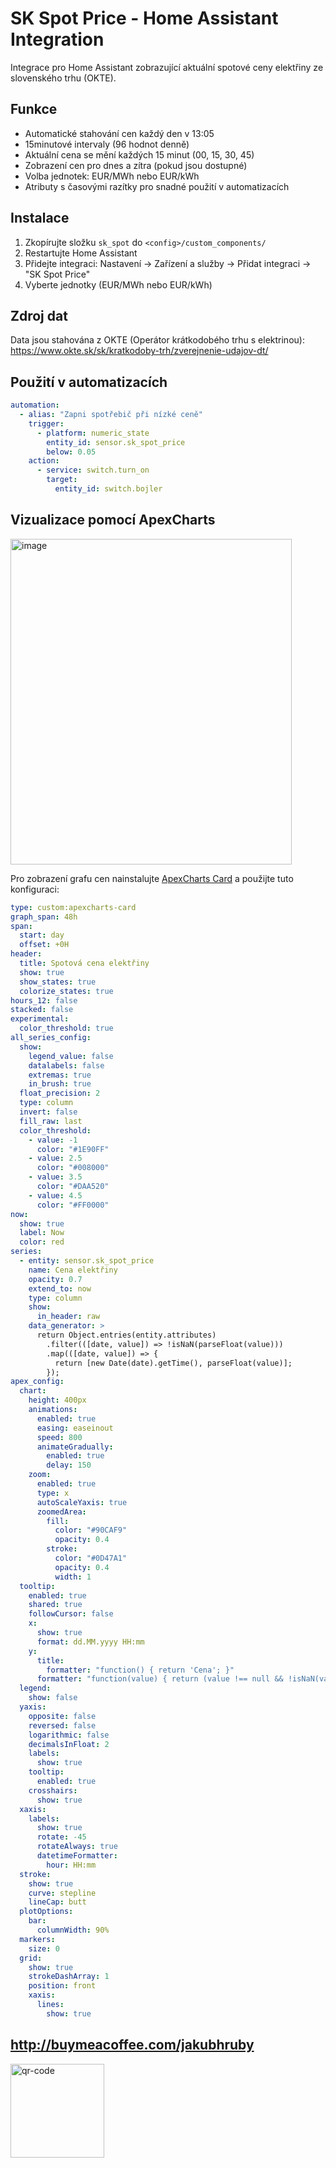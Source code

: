 # SK Spot Price - Home Assistant Integration

Integrace pro Home Assistant zobrazující aktuální spotové ceny elektřiny ze slovenského trhu (OKTE).

## Funkce

- Automatické stahování cen každý den v 13:05
- 15minutové intervaly (96 hodnot denně)
- Aktuální cena se mění každých 15 minut (00, 15, 30, 45)
- Zobrazení cen pro dnes a zítra (pokud jsou dostupné)
- Volba jednotek: EUR/MWh nebo EUR/kWh
- Atributy s časovými razítky pro snadné použití v automatizacích

## Instalace

1. Zkopírujte složku `sk_spot` do `<config>/custom_components/`
2. Restartujte Home Assistant
3. Přidejte integraci: Nastavení → Zařízení a služby → Přidat integraci → "SK Spot Price"
4. Vyberte jednotky (EUR/MWh nebo EUR/kWh)

## Zdroj dat

Data jsou stahována z OKTE (Operátor krátkodobého trhu s elektrinou):
https://www.okte.sk/sk/kratkodoby-trh/zverejnenie-udajov-dt/

## Použití v automatizacích
```yaml
automation:
  - alias: "Zapni spotřebič při nízké ceně"
    trigger:
      - platform: numeric_state
        entity_id: sensor.sk_spot_price
        below: 0.05
    action:
      - service: switch.turn_on
        target:
          entity_id: switch.bojler
```

## Vizualizace pomocí ApexCharts

<img width="450" height="521" alt="image" src="https://github.com/user-attachments/assets/70a4dded-b13c-48e8-9c39-dab0e856d860" />


Pro zobrazení grafu cen nainstalujte [ApexCharts Card](https://github.com/RomRider/apexcharts-card) a použijte tuto konfiguraci:
```yaml
type: custom:apexcharts-card
graph_span: 48h
span:
  start: day
  offset: +0H
header:
  title: Spotová cena elektřiny
  show: true
  show_states: true
  colorize_states: true
hours_12: false
stacked: false
experimental:
  color_threshold: true
all_series_config:
  show:
    legend_value: false
    datalabels: false
    extremas: true
    in_brush: true
  float_precision: 2
  type: column
  invert: false
  fill_raw: last
  color_threshold:
    - value: -1
      color: "#1E90FF"
    - value: 2.5
      color: "#008000"
    - value: 3.5
      color: "#DAA520"
    - value: 4.5
      color: "#FF0000"
now:
  show: true
  label: Now
  color: red
series:
  - entity: sensor.sk_spot_price
    name: Cena elektřiny
    opacity: 0.7
    extend_to: now
    type: column
    show:
      in_header: raw
    data_generator: >
      return Object.entries(entity.attributes)
        .filter(([date, value]) => !isNaN(parseFloat(value)))
        .map(([date, value]) => {
          return [new Date(date).getTime(), parseFloat(value)];
        });
apex_config:
  chart:
    height: 400px
    animations:
      enabled: true
      easing: easeinout
      speed: 800
      animateGradually:
        enabled: true
        delay: 150
    zoom:
      enabled: true
      type: x
      autoScaleYaxis: true
      zoomedArea:
        fill:
          color: "#90CAF9"
          opacity: 0.4
        stroke:
          color: "#0D47A1"
          opacity: 0.4
          width: 1
  tooltip:
    enabled: true
    shared: true
    followCursor: false
    x:
      show: true
      format: dd.MM.yyyy HH:mm
    y:
      title:
        formatter: "function() { return 'Cena'; }"
      formatter: "function(value) { return (value !== null && !isNaN(value)) ? value.toFixed(2) + ' €/kWh' : ''; }"
  legend:
    show: false
  yaxis:
    opposite: false
    reversed: false
    logarithmic: false
    decimalsInFloat: 2
    labels:
      show: true
    tooltip:
      enabled: true
    crosshairs:
      show: true
  xaxis:
    labels:
      show: true
      rotate: -45
      rotateAlways: true
      datetimeFormatter:
        hour: HH:mm
  stroke:
    show: true
    curve: stepline
    lineCap: butt
  plotOptions:
    bar:
      columnWidth: 90%
  markers:
    size: 0
  grid:
    show: true
    strokeDashArray: 1
    position: front
    xaxis:
      lines:
        show: true

```
## http://buymeacoffee.com/jakubhruby


<img width="150" height="150" alt="qr-code" src="https://github.com/user-attachments/assets/2581bf36-7f7d-4745-b792-d1abaca6e57d" />
